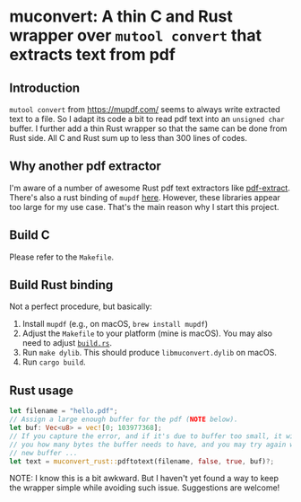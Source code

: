# muconvert: A thin C and Rust wrapper over `mutool convert` that extracts text from pdf

## Introduction

`mutool convert` from https://mupdf.com/ seems to always write extracted text to a file.
So I adapt its code a bit to read pdf text into an `unsigned char` buffer.
I further add a thin Rust wrapper so that the same can be done from Rust side.
All C and Rust sum up to less than 300 lines of codes.

## Why another pdf extractor

I'm aware of a number of awesome Rust pdf text extractors like [pdf-extract](https://github.com/jrmuizel/pdf-extract).
There's also a rust binding of `mupdf` [here](https://github.com/messense/mupdf-rs).
However, these libraries appear too large for my use case.
That's the main reason why I start this project.

## Build C

Please refer to the `Makefile`.

## Build Rust binding

Not a perfect procedure, but basically:

1. Install `mupdf` (e.g., on macOS, `brew install mupdf`)
2. Adjust the `Makefile` to your platform (mine is macOS). You may also need to adjust [`build.rs`](https://doc.rust-lang.org/cargo/reference/build-scripts.html).
3. Run `make dylib`. This should produce `libmuconvert.dylib` on macOS.
4. Run `cargo build`.

## Rust usage

```rust
let filename = "hello.pdf";
// Assign a large enough buffer for the pdf (NOTE below).
let buf: Vec<u8> = vec![0; 103977368];
// If you capture the error, and if it's due to buffer too small, it will tell
// you how many bytes the buffer needs to have, and you may try again with the
// new buffer ...
let text = muconvert_rust::pdftotext(filename, false, true, buf)?;
```

NOTE: I know this is a bit awkward.
But I haven't yet found a way to keep the wrapper simple while avoiding such issue.
Suggestions are welcome!
